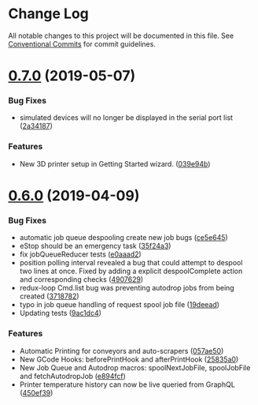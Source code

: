# Change Log

All notable changes to this project will be documented in this file.
See [Conventional Commits](https://conventionalcommits.org) for commit guidelines.

# [0.7.0](https://github.com/tegh/tegh-host-posix/compare/v0.6.0...v0.7.0) (2019-05-07)


### Bug Fixes

* simulated devices will no longer be displayed in the serial port list ([2a34187](https://github.com/tegh/tegh-host-posix/commit/2a34187))


### Features

* New 3D printer setup in Getting Started wizard. ([039e94b](https://github.com/tegh/tegh-host-posix/commit/039e94b))





# [0.6.0](https://github.com/tegh/tegh-host-posix/compare/v0.5.10...v0.6.0) (2019-04-09)


### Bug Fixes

* automatic job queue despooling create new job bugs ([ce5e645](https://github.com/tegh/tegh-host-posix/commit/ce5e645))
* eStop should be an emergency task ([35f24a3](https://github.com/tegh/tegh-host-posix/commit/35f24a3))
* fix jobQueueReducer tests ([e0aaad2](https://github.com/tegh/tegh-host-posix/commit/e0aaad2))
* position polling interval revealed a bug that could attempt to despool two lines at once. Fixed by adding a explicit despoolComplete action and corresponding checks ([4907629](https://github.com/tegh/tegh-host-posix/commit/4907629))
* redux-loop Cmd.list bug was preventing autodrop jobs from being created ([3718782](https://github.com/tegh/tegh-host-posix/commit/3718782))
* typo in job queue handling of request spool job file ([19deead](https://github.com/tegh/tegh-host-posix/commit/19deead))
* Updating tests ([9ac1dc4](https://github.com/tegh/tegh-host-posix/commit/9ac1dc4))


### Features

* Automatic Printing for conveyors and auto-scrapers ([057ae50](https://github.com/tegh/tegh-host-posix/commit/057ae50))
* New GCode Hooks: beforePrintHook and afterPrintHook ([25835a0](https://github.com/tegh/tegh-host-posix/commit/25835a0))
* New Job Queue and Autodrop macros: spoolNextJobFile, spoolJobFile and fetchAutodropJob ([e894fcf](https://github.com/tegh/tegh-host-posix/commit/e894fcf))
* Printer temperature history can now be live queried from GraphQL ([450ef39](https://github.com/tegh/tegh-host-posix/commit/450ef39))

